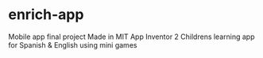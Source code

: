 # enrich-app
Mobile app final project
Made in MIT App Inventor 2
Childrens learning app for Spanish & English using mini games
